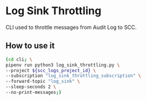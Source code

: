 # Log Sink Throttling

CLI used to throttle messages from Audit Log to SCC.

## How to use it

```bash
(cd cli; \
pipenv run python3 log_sink_throttling.py \
--project ${scc_logs_project_id} \
--subscription "log_sink_throttling_subscription" \
--forward-topic "log_sink" \
--sleep-seconds 2 \
--no-print-messages;)
```
